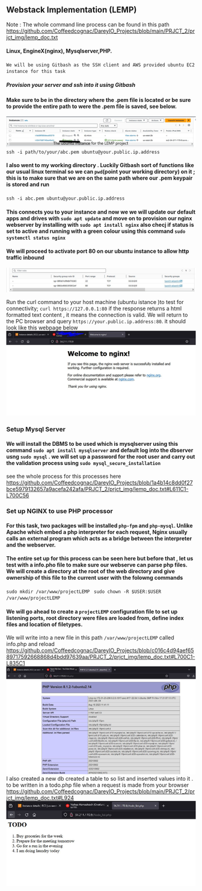 ## Webstack Implementation (LEMP)
Note : The whole command line process can be found in this path 
 https://github.com/Coffeedcognac/DareyIO_Projects/blob/main/PRJCT_2/prjct_img/lemp_doc.txt 
#### Linux, EngineX(nginx), Mysqlserver,PHP.
`We will be using Gitbash as the SSH client and AWS provided ubuntu EC2 instance for this task`
##### Provision your server and ssh into it using Gitbash
#### Make sure to be in the directory where the .pem file is located or be sure to provide the entire path to were the .pem file is saved, see below.
![EC2](prjct_img/lemp_EC2.jpg)
` ssh -i path/to/your/abc.pem ubuntu@your.public.ip.address`
#### I also went to my working directory . Luckily Gitbash sort of functions like our usual linux terminal so we can `pwd`(point your working directory) on it ; this is to make sure that we are on the same path where our .pem keypair is stored and run
`ssh -i abc.pem ubuntu@your.public.ip.address`
#### This connects you to your instance and now we we will update our default apps and drives with `sudo apt update` and move on to provision our nginx webserver by installing with `sudo apt install nginx` also checj if status is set to active and running with a green colour using this command `sudo systemctl status nginx`
#### We will proceed to activate port 80 on our ubuntu instance to allow http traffic inbound
![port80](prjct_img/nginx_http.JPG)

Run the curl command to your host machine (ubuntu istance )to test for connectivity; `curl https://127.0.0.1:80`
if the response returns a html formatted text content , it means the connection is valid. We will return to the PC browser and query `https://your.public.ip.address:80`. it should look like this webpage below
![nginx webpage](prjct_img/nginx_img.JPG)

### Setup Mysql Server
#### We will install the DBMS to be used which is **mysqlserver** using this command `sudo apt install mysqlserver` and default log into the dbserver usng `sudo mysql` . we will set up a password for the root user and carry out the validation process using `sudo mysql_secure_installation`
see the whole process for this processes here https://github.com/Coffeedcognac/DareyIO_Projects/blob/1a4b14c8dd0f27bce5979132657a9acefa242afa/PRJCT_2/prjct_img/lemp_doc.txt#L611C1-L700C56

### Set up NGINX to use PHP processor 
#### For this task, two packages will be installed `php-fpm` and `php-mysql`. Unlike Apache which embed a php interpreter for each request, Nginx usually calls an external program which acts as a bridge between the interpreter and the webserver.
#### The entire set up for this process can be seen here but before that , let us test with a info.pho file to make sure our webserve can parse php files. We will create a directory at the root of the web directory  and give ownership of this file to the current user  with the folowng commands
`sudo mkdir /var/www/projectLEMP `
`sudo chown -R $USER:$USER /var/www/projectLEMP`
#### We will go ahead to create a `projectLEMP` configuration file to set up listening ports, root directory were files are loaded from, define index files and location of filetypes.
We will write into a new file in this path  `/var/www/projectLEMP` called info.php and reload
https://github.com/Coffeedcognac/DareyIO_Projects/blob/c016c4d94aef6589717592668868d4bdd97639aa/PRJCT_2/prjct_img/lemp_doc.txt#L700C1-L835C1
![phpinfo](prjct_img/nginx_php.JPG)
I also created  a new db created a table  to so list and inserted values into it . to be written in a todo.php file when a request is made from your browser https://github.com/Coffeedcognac/DareyIO_Projects/blob/main/PRJCT_2/prjct_img/lemp_doc.txt#L924
![mysqlfed](prjct_img/php_nginx.JPG)
